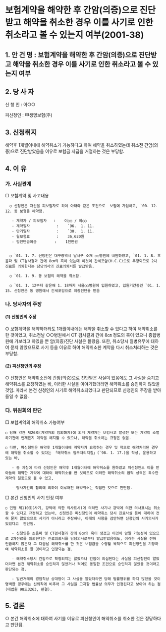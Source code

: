 # 보험계약을 해약한 후 간암(의증)으로 진단받고 해약을 취소한 경우 이를 사기로 인한 취소라고 볼 수 있는지 여부(2001-38)


## 1. 안 건 명 : 보험계약을 해약한 후 간암(의증)으로 진단받고 해약을 취소한 경우 이를 사기로 인한 취소라고 볼 수 있는지 여부 


## 2. 당 사 자

신 청 인 : 이○○

피신청인 : 甲생명보험(주)

## 3. 신청취지

해약후 1개월이내에 해약취소가 가능하다고 하여 해약을 취소하였는데 취소전 간암(의증)으로 진단받았음을 이유로 보험금 지급을 거절하는 것은 부당함.


## 4. 이   유

### 가. 사실관계

□ 보험계약 및 사고내용

      ○ 신청인은 자신을 피보험자로 하여 아래와 같은 조건으로  보험에 가입하고, `00. 12. 12. 동 보험을 해약함.
         
       - 계약자 / 피보험자   :    이○○ / 이○○
       - 계약일자            :    `96.  1. 11.
       - 만기일자            :    `30.  1. 11.
       - 월보험료            :    36,620원
       - 암진단급여금        :    1천만원


      ○ `01. 1. 7. 신청인은 대구광역시 달서구 소재 ○○병원에 내원하였고, `01. 1. 8. 초음파 및 CT검사결과 간에 8㎝의 혹이 있는데 이것이 간세포암(H.C.C)으로 추정되므로 2차 진료를 의뢰한다는 담당의사의 진료의뢰서를 발급받음.

      ○ `01. 1. 9. 동 보험의 해약을 취소함.

      ○ `01. 1. 12부터 같은해 1. 18까지 서울○○병원에 입원하였고, 입원기간중인 `01. 1. 15. 신청인은 동 병원에서 간세포암으로 최종진단을 받음


### 나. 당사자의 주장

#### (1) 신청인의 주장

○ 보험계약을 해약하더라도 1개월이내에는 해약을 취소할 수 있다고 하여 해약취소를 한 것이었고, 취소전날 ○○병원에서 CT 검사결과 간에 8㎝ 정도의 혹이 있으니 종합병원에 가보라고 하였을 뿐 암(의증)진단 사실은 몰랐음. 또한, 취소당시 질병유무에 대하여 묻지 않았으므로 사기 등을 이유로 하여 해약취소한 계약을 다시 취소처리하는 것은 부당함.

#### (2) 피신청인의 주장

○ 신청인은 해약취소전에 간암(의증)으로 진단받은 사실이 있음에도 그 사실을 숨기고 해약취소를 요청하였는 바, 이러한 사실을 이야기했더라면 해약취소를 승인하지 않았을 것임. 따라서 본건 신청인의 사기로 해약취소되었다고 판단되므로 신청인의 주장을 받아들일 수 없음.

### 다. 위원회의 판단

□ 보험계약의 해약취소 가능여부

    ○ 당해 약관 제26조(계약자의 임의해지)에 의거 계약자는 보험사고 발생전 또는 계약이 소멸하기전에 언제든지 계약을 해지할 수 있으나, 해약을 취소하는 규정은 없음.

    ○ 다만, 피신청인은 해약후 1개월이내에 계약자가 요청하는 경우 및 착오로 해약처리된 경우에 해약을 취소할 수 있다는 「해약취소 업무처리지침」(`98. 1. 17.)을 작성, 운용하고 있는 바,

       - 동 지침에 따라 신청인은 해약후 1개월이내에 해약취소를 원하였고 피신청인도 이를 받아들여 해약한 계약에 대하여 해약취소를 한 것이므로 이러한 해약취소의 법적 성격은 특수한 계약의 일종으로 볼 수 있고,

       - 당사자간의 합의에 의하여 이루어진 해약취소는 적법한 것으로 판단됨.
 
□ 본건 신청인의 사기 인정 여부

    ○ 민법 제110조(사기, 강박에 의한 의사표시)에 의하면 사기나 강박에 의한 의사표시는 취소할 수 있다고 규정하고 있는바, 신청인은 피신청인이 해약취소 당시 진료사실 등에 대하여 전혀 묻지 않았으므로 사기가 아니라고 주장하나, 아래의 사항을 감안하면 신청인의 사기의사가 있었다고  판단됨.

       - 신청인은 초음파 및 CT검사결과 간에 8㎝의 혹이 생겼고 이것이 암일 가능성이 있으므로 2차진료를 의뢰한다는 진료의뢰서를 담당의사로부터 발급받았음에도, 이러한 사실을 전혀 언급하지 않은채 그 다음날 해약취소를 한 것은 보험금을 수령할 목적으로 피신청인을 기망하여 해약취소를 한 것이라고 인정되는 점.

       - 해약취소당시 간암으로 확정되지는 않았으나 간암이 의심된다는 사실을 피신청인이 알았더라면 본건 해약취소를 승인하지 않았거나 적어도 동일한 조건으로 승인하지 않았을 것이라고 판단되는 점.

       - 일반거래의 경험칙상 상대방이 그 사실을 알았더라면 당해 법률행위를 하지 않았을 것이 명백한 경우에는 신의칙에 비추어 그 사실을 고지할 법률상 의무가 인정된다고 보아야 하는 점(대법원 98도3263, 판결).



## 5. 결론 

○ 본건 해약취소에 대하여 사기를 이유로 피신청인이 해약취소를 취소한 것은 정당하다고 판단됨.

